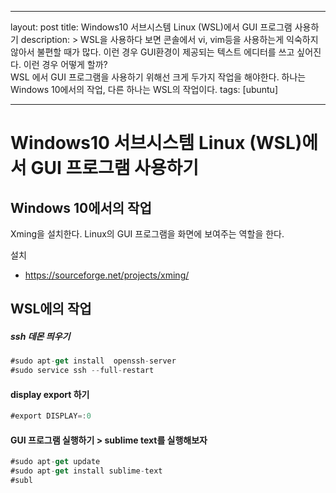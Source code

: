 
---
layout: post
title: Windows10 서브시스템 Linux (WSL)에서 GUI 프로그램 사용하기
description: >
  WSL을 사용하다 보면 콘솔에서 vi, vim등을 사용하는게 익숙하지 않아서 불편할 때가 많다. 
  이런 경우 GUI환경이 제공되는 텍스트 에디터를 쓰고 싶어진다. 이런 경우 어떻게 할까?  
  WSL 에서 GUI 프로그램을 사용하기 위해선 크게 두가지 작업을 해야한다.
  하나는 Windows 10에서의 작업, 다른 하나는 WSL의 작업이다. 
tags: [ubuntu]

---

# Windows10 서브시스템 Linux (WSL)에서 GUI 프로그램 사용하기

## Windows 10에서의 작업
Xming을 설치한다. Linux의 GUI 프로그램을 화면에 보여주는 역할을 한다.

설치 
- https://sourceforge.net/projects/xming/

## WSL에의 작업 
##### ssh 데몬 띄우기
~~~js
#sudo apt-get install  openssh-server
#sudo service ssh --full-restart
~~~

#### display export 하기
~~~js
#export DISPLAY=:0
~~~

#### GUI 프로그램 실행하기 > sublime text를 실행해보자


~~~js
#sudo apt-get update
#sudo apt-get install sublime-text
#subl
~~~

